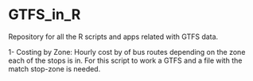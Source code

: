 # GTFS_in_R

Repository for all the R scripts and apps related with GTFS data.

1- Costing by Zone: Hourly cost by of bus routes depending on the zone each of the stops is in. For this script to work a
GTFS and a file with the match stop-zone is needed.
